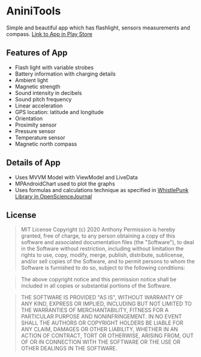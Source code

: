 # AniniTools
Simple and beautiful app which has flashlight, sensors measurements and compass.
[Link to App in Play Store](https://play.google.com/store/apps/details?id=anini.aninitools&hl=en)

## Features of App
- Flash light with variable strobes
- Battery information with charging details
- Ambient light
- Magnetic strength
- Sound intensity in decibels
- Sound pitch frequency
- Linear acceleration
- GPS location: latitude and longitude
- Orientation
- Proximity sensor
- Pressure sensor
- Temperature sensor
- Magnetic north compass

## Details of App
- Uses MVVM Model with ViewModel and LiveData
- MPAndroidChart used to plot the graphs
- Uses formulas and calculations technique as specified in [WhistlePunk Library in OpenScienceJournal](https://github.com/google/science-journal/tree/master/OpenScienceJournal)

## License
> MIT License
> Copyright (c) 2020 Anthony 
> Permission is hereby granted, free of charge, to any person obtaining a copy
> of this software and associated documentation files (the "Software"), to deal
> in the Software without restriction, including without limitation the rights
> to use, copy, modify, merge, publish, distribute, sublicense, and/or sell
> copies of the Software, and to permit persons to whom the Software is
> furnished to do so, subject to the following conditions:

> The above copyright notice and this permission notice shall be included in all
> copies or substantial portions of the Software.

> THE SOFTWARE IS PROVIDED "AS IS", WITHOUT WARRANTY OF ANY KIND, EXPRESS OR
> IMPLIED, INCLUDING BUT NOT LIMITED TO THE WARRANTIES OF MERCHANTABILITY,
> FITNESS FOR A PARTICULAR PURPOSE AND NONINFRINGEMENT. IN NO EVENT SHALL THE
> AUTHORS OR COPYRIGHT HOLDERS BE LIABLE FOR ANY CLAIM, DAMAGES OR OTHER
> LIABILITY, WHETHER IN AN ACTION OF CONTRACT, TORT OR OTHERWISE, ARISING FROM,
> OUT OF OR IN CONNECTION WITH THE SOFTWARE OR THE USE OR OTHER DEALINGS IN THE
> SOFTWARE.



